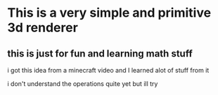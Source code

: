 # This is a very simple and primitive 3d renderer 
## this is just for fun and learning math stuff

i got this idea from a minecraft video and I learned alot of stuff from it

i don't understand the operations quite yet but ill try